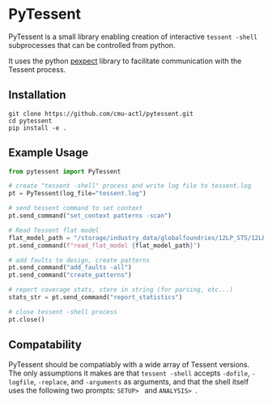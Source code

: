 # PyTessent
PyTessent is a small library enabling creation of interactive `tessent -shell` subprocesses that can be controlled from python.

It uses the python [pexpect](https://pexpect.readthedocs.io/en/stable/) library to facilitate communication with the Tessent process.


## Installation

```shell
git clone https://github.com/cmu-actl/pytessent.git
cd pytessent
pip install -e .
```


## Example Usage
```python
from pytessent import PyTessent

# create "tessent -shell" process and write log file to tessent.log
pt = PyTessent(log_file="tessent.log")

# send tessent command to set context
pt.send_command("set_context patterns -scan")

# Read Tessent flat model
flat_model_path = "/storage/industry_data/globalfoundries/12LP_STS/12LP_STS_Flatmodels/v1.0_12LPQTV_STS_lym0_stuck.flat.gz"
pt.send_command(f"read_flat_model {flat_model_path}")

# add faults to design, create patterns
pt.send_command("add_faults -all")
pt.send_command("create_patterns")

# report coverage stats, store in string (for parsing, etc...)
stats_str = pt.send_command("report_statistics")

# close tessent -shell process
pt.close()
```


## Compatability

PyTessent should be compatiably with a wide array of Tessent versions. The only assumptions it makes are that `tessent -shell` accepts `-dofile`, `-logfile`, `-replace`, and `-arguments` as arguments, and that the shell itself uses the following two prompts: `SETUP> ` and `ANALYSIS> `.
